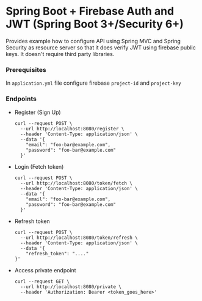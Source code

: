 # Spring Boot + Firebase Auth and JWT (Spring Boot 3+/Security 6+)

Provides example how to configure API using Spring MVC and Spring Security as resource server so that it does verify JWT using firebase public keys. It doesn't require third party libraries.

### Prerequisites

In `application.yml` file configure firebase `project-id` and `project-key` 

### Endpoints

- Register (Sign Up)
  ```
  curl --request POST \
    --url http://localhost:8080/register \
    --header 'Content-Type: application/json' \
    --data '{
      "email": "foo-bar@example.com",
      "password": "foo-bar@example.com"
    }'
  ```

- Login (Fetch token)
  ```
  curl --request POST \
    --url http://localhost:8080/token/fetch \
    --header 'Content-Type: application/json' \
    --data '{
      "email": "foo-bar@example.com",
      "password": "foo-bar@example.com"
    }'
  ```

- Refresh token
    ```
    curl --request POST \
      --url http://localhost:8080/token/refresh \
      --header 'Content-Type: application/json' \
      --data '{
        "refresh_token": "...."
    }'
    ```

- Access private endpoint
    ```
    curl --request GET \
      --url http://localhost:8080/private \
      --header 'Authorization: Bearer <token_goes_here>'
    ```